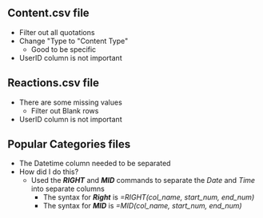 ## Content.csv file
* Filter out all quotations
* Change "Type to "Content Type"
    * Good to be specific
* UserID column is not important 

## Reactions.csv file
* There are some missing values
     * Filter out Blank rows
* UserID column is not important

## Popular Categories files
   * The Datetime column needed to be separated
   * How did I do this?
      * Used the ***RIGHT*** and ***MID*** commands to separate the *Date* and *Time* into separate columns
         * The syntax for ***Right*** is *=RIGHT(col_name, start_num, end_num)*
         * The syntax for ***MID*** is *=MID(col_name, start_num, end_num)*
